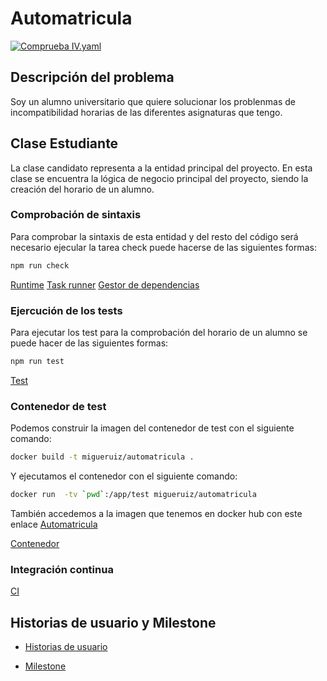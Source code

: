 # Automatricula

[![Comprueba
IV.yaml](https://github.com/migueruiz/Automatricula/actions/workflows/comprueba_yaml.yaml/badge.svg)](https://github.com/migueruiz/Automatricula/actions/workflows/comprueba_yaml.yaml)

## Descripción del problema

Soy un alumno universitario que quiere solucionar los problenmas de incompatibilidad horarias de las diferentes asignaturas que tengo.


## Clase Estudiante

La clase candidato representa a la entidad principal del proyecto. En esta clase se encuentra la lógica de negocio principal del proyecto, siendo la creación del horario de un alumno.

### Comprobación de sintaxis

Para comprobar la sintaxis de esta entidad y del resto del código será necesario ejecular la tarea check puede hacerse de las siguientes formas:

```bash
npm run check
```

[Runtime](/doc/runtime.md)
[Task runner](/doc/gestor_tareas.md)
[Gestor de dependencias](/doc/gestor_dependencias.md)

### Ejercución de los tests

Para ejecutar los test para la comprobación del horario de un alumno se puede hacer de las siguientes formas:

```bash
npm run test
```

[Test](/doc/herramientas_test.md)

### Contenedor de test

Podemos construir la imagen del contenedor de test con el siguiente comando:

```bash
docker build -t migueruiz/automatricula .
```

Y ejecutamos el contenedor con el siguiente comando:

```bash
docker run  -tv `pwd`:/app/test migueruiz/automatricula
```

También accedemos a la imagen que tenemos en docker hub con este enlace [Automatricula](https://hub.docker.com/repository/docker/migueruiz/automatricula)

[Contenedor](/doc/eleccion_imagen_base.md)

### Integración continua

[CI](/doc/eleccionci.md)

## Historias de usuario y Milestone

- [Historias de usuario](./doc/historias_usuario.md)

- [Milestone](./doc/milestone.md)

